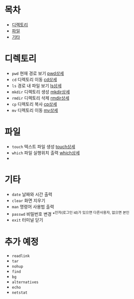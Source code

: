 # 목차
- [디렉토리](#디렉토리)
- [파일](#파일)
- [기타](#기타)
 # 디렉토리
- `pwd` 현재 경로 보기 [pwd상세](https://github.com/JeongseokNam/TIL/blob/main/OS/Linux/%EB%AA%85%EB%A0%B9%EC%96%B4/pwd%EC%83%81%EC%84%B8.md)
- `cd` 디렉토리 이동 [cd상세](https://github.com/JeongseokNam/TIL/blob/main/OS/Linux/%EB%AA%85%EB%A0%B9%EC%96%B4/cd%EC%83%81%EC%84%B8.md)
- `ls` 경로 내 파일 보기 [ls상세](https://github.com/JeongseokNam/TIL/blob/main/OS/Linux/%EB%AA%85%EB%A0%B9%EC%96%B4/ls%EC%83%81%EC%84%B8.md)
- `mkdir` 디렉토리 생성 [mkdir상세](https://github.com/JeongseokNam/TIL/blob/main/OS/Linux/%EB%AA%85%EB%A0%B9%EC%96%B4/mkdir%EC%83%81%EC%84%B8.md)
- `rmdir` 디렉토리 삭제 [rmdir상세](https://github.com/JeongseokNam/TIL/blob/main/OS/Linux/%EB%AA%85%EB%A0%B9%EC%96%B4/rmdir%EC%83%81%EC%84%B8.md)
- `cp` 디렉토리 복사 [cp상세](https://github.com/JeongseokNam/TIL/blob/main/OS/Linux/%EB%AA%85%EB%A0%B9%EC%96%B4/cd%EC%83%81%EC%84%B8.md)
- `mv` 디렉토리 이동 [mv상세](https://github.com/JeongseokNam/TIL/blob/main/OS/Linux/%EB%AA%85%EB%A0%B9%EC%96%B4/mv%EC%83%81%EC%84%B8.md)

# 파일
- `touch` 텍스트 파일 생성 [touch상세](https://github.com/JeongseokNam/TIL/blob/main/OS/Linux/%EB%AA%85%EB%A0%B9%EC%96%B4/touch%EC%83%81%EC%84%B8.md)
- `which` 파일 실행위치 출력 [which상세](https://github.com/JeongseokNam/TIL/blob/main/OS/Linux/%EB%AA%85%EB%A0%B9%EC%96%B4/which%EC%83%81%EC%84%B8.md)
- 
# 기타
- `date` 날짜와 시간 출력
- `clear` 화면 지우기
- `man` 명령어 사용법 출력
- `passwd` 비밀번호 변경 *<sup>인자(로그인 id)가 있으면 다른사용자, 없으면 본인
- `exit` 터미널 닫기

# 추가 예정
- `readlink`
- `tar`
- `nohup`
- `find`
- `bg`
- `alternatives`
- `echo`
- `netstat`